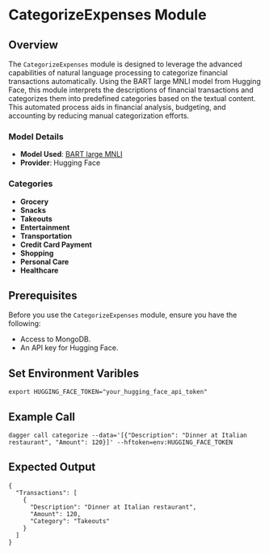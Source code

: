 # CategorizeExpenses Module

## Overview

The `CategorizeExpenses` module is designed to leverage the advanced capabilities of natural language processing to categorize financial transactions automatically. Using the BART large MNLI model from Hugging Face, this module interprets the descriptions of financial transactions and categorizes them into predefined categories based on the textual content. This automated process aids in financial analysis, budgeting, and accounting by reducing manual categorization efforts.

### Model Details

- **Model Used**: [BART large MNLI](https://huggingface.co/facebook/bart-large-mnli)
- **Provider**: Hugging Face

### Categories

- **Grocery**
- **Snacks**
- **Takeouts**
- **Entertainment**
- **Transportation**
- **Credit Card Payment**
- **Shopping**
- **Personal Care**
- **Healthcare**

## Prerequisites

Before you use the `CategorizeExpenses` module, ensure you have the following:

- Access to MongoDB.
- An API key for Hugging Face.

## Set Environment Varibles
```
export HUGGING_FACE_TOKEN="your_hugging_face_api_token"
```

## Example Call
`dagger call categorize --data='[{"Description": "Dinner at Italian restaurant", "Amount": 120}]' --hftoken=env:HUGGING_FACE_TOKEN`

## Expected Output
```
{
  "Transactions": [
    {
      "Description": "Dinner at Italian restaurant",
      "Amount": 120,
      "Category": "Takeouts"
    }
  ]
}
```